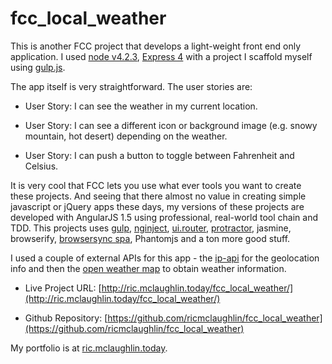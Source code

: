 # fcc_local_weather
This is another FCC project that develops a light-weight front end only application. I used [node v4.2.3](https://nodejs.org/en/), [Express 4](http://expressjs.com/) with a project I scaffold myself using [gulp.js](http://gulpjs.com/). 

The app itself is very straightforward. The user stories are:

* User Story: I can see the weather in my current location.

* User Story: I can see a different icon or background image (e.g. snowy mountain, hot desert) depending on the weather.

* User Story: I can push a button to toggle between Fahrenheit and Celsius.

It is very cool that FCC lets you use what ever tools you want to create these projects. And seeing that there almost no value in creating simple javascript or jQuery apps these days, my versions of these projects are developed with AngularJS 1.5 using professional, real-world tool chain and TDD. This projects uses [gulp](http://gulpjs.com/), [nginject](https://www.npmjs.com/package/gulp-ng-inject), [ui.router](https://github.com/angular-ui/ui-router), [protractor](https://angular.github.io/protractor/#/), jasmine, browserify, [browsersync spa](https://github.com/shakyShane/browser-sync-spa), Phantomjs and a ton more good stuff. 

I used a couple of external APIs for this app - the [ip-api](http://ip-api.com) for the geolocation info and then the [open weather map](http://openweathermap.org/) to obtain weather information.

* Live Project URL: [http://ric.mclaughlin.today/fcc_local_weather/](http://ric.mclaughlin.today/fcc_local_weather/)

* Github Repository: [https://github.com/ricmclaughlin/fcc_local_weather](https://github.com/ricmclaughlin/fcc_local_weather)

My portfolio is at [ric.mclaughlin.today](http://ric.mclaughlin.today).